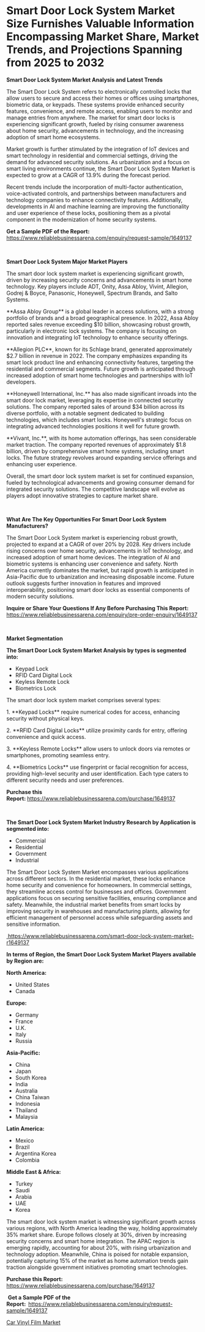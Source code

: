 <p><h1>Smart Door Lock System Market Size Furnishes Valuable Information Encompassing Market Share, Market Trends, and Projections Spanning from 2025 to 2032</h1></p><p><strong>Smart Door Lock System Market Analysis and Latest Trends</strong></p>
<p><p>The Smart Door Lock System refers to electronically controlled locks that allow users to secure and access their homes or offices using smartphones, biometric data, or keypads. These systems provide enhanced security features, convenience, and remote access, enabling users to monitor and manage entries from anywhere. The market for smart door locks is experiencing significant growth, fueled by rising consumer awareness about home security, advancements in technology, and the increasing adoption of smart home ecosystems.</p><p>Market growth is further stimulated by the integration of IoT devices and smart technology in residential and commercial settings, driving the demand for advanced security solutions. As urbanization and a focus on smart living environments continue, the Smart Door Lock System Market is expected to grow at a CAGR of 13.9% during the forecast period. </p><p>Recent trends include the incorporation of multi-factor authentication, voice-activated controls, and partnerships between manufacturers and technology companies to enhance connectivity features. Additionally, developments in AI and machine learning are improving the functionality and user experience of these locks, positioning them as a pivotal component in the modernization of home security systems.</p></p>
<p><strong>Get a Sample PDF of the Report:&nbsp;</strong> <a href="https://www.reliablebusinessarena.com/enquiry/request-sample/1649137?utm_campaign=2982&utm_medium=2&utm_source=Github&utm_content=ia&utm_term=04042025&utm_id=smart-door-lock-system">https://www.reliablebusinessarena.com/enquiry/request-sample/1649137</a></p>
<p>&nbsp;</p>
<p><strong>Smart Door Lock System Major Market Players</strong></p>
<p><p>The smart door lock system market is experiencing significant growth, driven by increasing security concerns and advancements in smart home technology. Key players include ADT, Onity, Assa Abloy, Vivint, Allegion, Godrej & Boyce, Panasonic, Honeywell, Spectrum Brands, and Salto Systems.</p><p>**Assa Abloy Group** is a global leader in access solutions, with a strong portfolio of brands and a broad geographical presence. In 2022, Assa Abloy reported sales revenue exceeding $10 billion, showcasing robust growth, particularly in electronic lock systems. The company is focusing on innovation and integrating IoT technology to enhance security offerings.</p><p>**Allegion PLC**, known for its Schlage brand, generated approximately $2.7 billion in revenue in 2022. The company emphasizes expanding its smart lock product line and enhancing connectivity features, targeting the residential and commercial segments. Future growth is anticipated through increased adoption of smart home technologies and partnerships with IoT developers.</p><p>**Honeywell International, Inc.** has also made significant inroads into the smart door lock market, leveraging its expertise in connected security solutions. The company reported sales of around $34 billion across its diverse portfolio, with a notable segment dedicated to building technologies, which includes smart locks. Honeywell's strategic focus on integrating advanced technologies positions it well for future growth.</p><p>**Vivant, Inc.**, with its home automation offerings, has seen considerable market traction. The company reported revenues of approximately $1.8 billion, driven by comprehensive smart home systems, including smart locks. The future strategy revolves around expanding service offerings and enhancing user experience.</p><p>Overall, the smart door lock system market is set for continued expansion, fueled by technological advancements and growing consumer demand for integrated security solutions. The competitive landscape will evolve as players adopt innovative strategies to capture market share.</p></p>
<p>&nbsp;</p>
<p><strong>What Are The Key Opportunities For Smart Door Lock System Manufacturers?</strong></p>
<p><p>The Smart Door Lock System market is experiencing robust growth, projected to expand at a CAGR of over 20% by 2028. Key drivers include rising concerns over home security, advancements in IoT technology, and increased adoption of smart home devices. The integration of AI and biometric systems is enhancing user convenience and safety. North America currently dominates the market, but rapid growth is anticipated in Asia-Pacific due to urbanization and increasing disposable income. Future outlook suggests further innovation in features and improved interoperability, positioning smart door locks as essential components of modern security solutions.</p></p>
<p><strong>Inquire or Share Your Questions If Any Before Purchasing This Report:</strong> <a href="https://www.reliablebusinessarena.com/enquiry/pre-order-enquiry/1649137?utm_campaign=2982&utm_medium=2&utm_source=Github&utm_content=ia&utm_term=04042025&utm_id=smart-door-lock-system">https://www.reliablebusinessarena.com/enquiry/pre-order-enquiry/1649137</a></p>
<p>&nbsp;</p>
<p><strong>Market Segmentation</strong></p>
<p><strong>The Smart Door Lock System Market Analysis by types is segmented into:</strong></p>
<p><ul><li>Keypad Lock</li><li>RFID Card Digital Lock</li><li>Keyless Remote Lock</li><li>Biometrics Lock</li></ul></p>
<p><p>The smart door lock system market comprises several types: </p><p>1. **Keypad Locks** require numerical codes for access, enhancing security without physical keys.</p><p>2. **RFID Card Digital Locks** utilize proximity cards for entry, offering convenience and quick access. </p><p>3. **Keyless Remote Locks** allow users to unlock doors via remotes or smartphones, promoting seamless entry. </p><p>4. **Biometrics Locks** use fingerprint or facial recognition for access, providing high-level security and user identification. Each type caters to different security needs and user preferences.</p></p>
<p><strong>Purchase this Report:&nbsp;</strong><a href="https://www.reliablebusinessarena.com/purchase/1649137?utm_campaign=2982&utm_medium=2&utm_source=Github&utm_content=ia&utm_term=04042025&utm_id=smart-door-lock-system">https://www.reliablebusinessarena.com/purchase/1649137</a></p>
<p>&nbsp;</p>
<p><strong>The Smart Door Lock System Market Industry Research by Application is segmented into:</strong></p>
<p><ul><li>Commercial</li><li>Residential</li><li>Government</li><li>Industrial</li></ul></p>
<p><p>The Smart Door Lock System Market encompasses various applications across different sectors. In the residential market, these locks enhance home security and convenience for homeowners. In commercial settings, they streamline access control for businesses and offices. Government applications focus on securing sensitive facilities, ensuring compliance and safety. Meanwhile, the industrial market benefits from smart locks by improving security in warehouses and manufacturing plants, allowing for efficient management of personnel access while safeguarding assets and sensitive information.</p></p>
<p><a href="https://www.reliablebusinessarena.com/smart-door-lock-system-market-r1649137?utm_campaign=2982&utm_medium=2&utm_source=Github&utm_content=ia&utm_term=04042025&utm_id=smart-door-lock-system">&nbsp;https://www.reliablebusinessarena.com/smart-door-lock-system-market-r1649137</a></p>
<p><strong>In terms of Region, the Smart Door Lock System Market Players available by Region are:</strong></p>
<p>
    <p> <strong> North America: </strong>
        <ul>
            <li>United States</li>
            <li>Canada</li>
        </ul>
        </p> 
    <p> <strong> Europe: </strong>
        <ul>
            <li>Germany</li>
            <li>France</li>
            <li>U.K.</li>
            <li>Italy</li>
            <li>Russia</li>
        </ul>
        </p> 
    <p> <strong> Asia-Pacific: </strong>
        <ul>
            <li>China</li>
            <li>Japan</li>
            <li>South Korea</li>
            <li>India</li>
            <li>Australia</li>
            <li>China Taiwan</li>
            <li>Indonesia</li>
            <li>Thailand</li>
            <li>Malaysia</li>
        </ul>
        </p> 
    <p> <strong> Latin America: </strong>
        <ul>
            <li>Mexico</li>
            <li>Brazil</li>
            <li>Argentina Korea</li>
            <li>Colombia</li>
        </ul>
        </p> 
    <p> <strong> Middle East & Africa: </strong>
        <ul>
            <li>Turkey</li>
            <li>Saudi</li>
            <li>Arabia</li>
            <li>UAE</li>
            <li>Korea</li>
        </ul>
    </p>
    </p>
<p><p>The smart door lock system market is witnessing significant growth across various regions, with North America leading the way, holding approximately 35% market share. Europe follows closely at 30%, driven by increasing security concerns and smart home integration. The APAC region is emerging rapidly, accounting for about 20%, with rising urbanization and technology adoption. Meanwhile, China is poised for notable expansion, potentially capturing 15% of the market as home automation trends gain traction alongside government initiatives promoting smart technologies.</p></p>
<p><strong>Purchase this Report: </strong><a href="https://www.reliablebusinessarena.com/purchase/1649137?utm_campaign=2982&utm_medium=2&utm_source=Github&utm_content=ia&utm_term=04042025&utm_id=smart-door-lock-system">https://www.reliablebusinessarena.com/purchase/1649137</a></p>
<p>&nbsp;<strong>Get a Sample PDF of the Report:&nbsp;&nbsp;</strong><a href="https://www.reliablebusinessarena.com/enquiry/request-sample/1649137?utm_campaign=2982&utm_medium=2&utm_source=Github&utm_content=ia&utm_term=04042025&utm_id=smart-door-lock-system">https://www.reliablebusinessarena.com/enquiry/request-sample/1649137</a></p>
<p><strong></strong></p>
<p><p><a href="https://github.com/curinbucan9/Market-Research-Report-List-1/blob/main/car-vinyl-film-market.md?utm_campaign=2982&utm_medium=2&utm_source=Github&utm_content=ia&utm_term=04042025&utm_id=smart-door-lock-system">Car Vinyl Film Market</a></p></p>